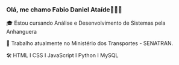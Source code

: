 ### Olá, me chamo Fabio Daniel Ataíde👋🏻😊

🎓 Estou cursando Análise e Desenvolvimento de Sistemas pela Anhanguera

🏢 Trabalho atualmente no Ministério dos Transportes - SENATRAN.

🛠  HTML I CSS I JavaScript I Python I MySQL

